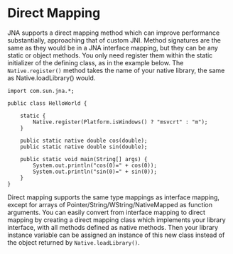 Direct Mapping
==============

JNA supports a direct mapping method which can improve performance substantially, approaching that of custom JNI. Method signatures are the same as they would be in a JNA interface mapping, but they can be any static or object methods. You only need register them within the static initializer of the defining class, as in the example below. The `Native.register()` method takes the name of your native library, the same as Native.loadLibrary() would.

    import com.sun.jna.*;

    public class HelloWorld {

        static {
            Native.register(Platform.isWindows() ? "msvcrt" : "m");
        }

        public static native double cos(double);
        public static native double sin(double);

        public static void main(String[] args) {
            System.out.println("cos(0)=" + cos(0));
            System.out.println("sin(0)=" + sin(0));
        }
    }

Direct mapping supports the same type mappings as interface mapping, except for arrays of Pointer/String/WString/NativeMapped as function arguments. You can easily convert from interface mapping to direct mapping by creating a direct mapping class which implements your library interface, with all methods defined as native methods. Then your library instance variable can be assigned an instance of this new class instead of the object returned by `Native.loadLibrary()`.

